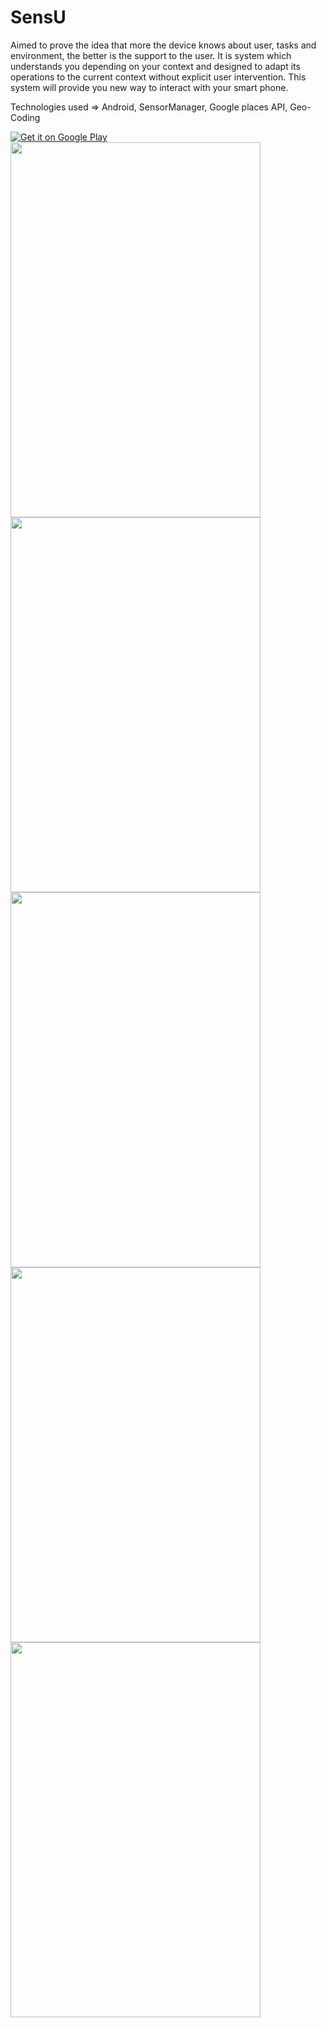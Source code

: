 # SensU

Aimed to prove the idea that more the device knows about user, tasks and environment, the better is the support to the user. It is system which understands you depending on your context and designed to adapt its operations to the current context without explicit user intervention. This system will provide you new way to interact with your smart phone.


Technologies used => Android, SensorManager, Google places API, Geo-Coding

<a href="https://play.google.com/store/apps/details?id=com.prasad.SensU">
  <img alt="Get it on Google Play"
       src="https://developer.android.com/images/brand/en_generic_rgb_wo_60.png" />
</a>

<img src="https://github.com/PrasadShirsath/SensURepo/blob/master/28aea434-38ad-4692-a93c-dd69823c239f.png" width="400" height="600" />
<img src="https://github.com/PrasadShirsath/SensURepo/blob/master/32a8b343-4178-4174-baf7-040afc77a350.png" width="400" height="600" />
<img src="https://github.com/PrasadShirsath/SensURepo/blob/master/7651b079-74a5-4359-b453-fc5300a5a324.png" width="400" height="600" />
<img src="https://github.com/PrasadShirsath/SensURepo/blob/master/a6ea3184-accc-4965-b577-dd60d7d1f668.png" width="400" height="600" />
<img src="https://github.com/PrasadShirsath/SensURepo/blob/master/Screenshot_2014-11-29-05-08-22_framed.png" width="400" height="600" />


